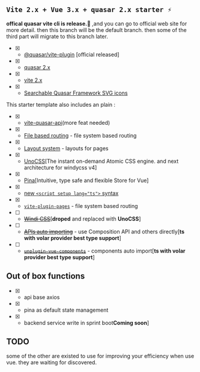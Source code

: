 ## `Vite 2.x + Vue 3.x + quasar 2.x starter ⚡`

**offical quasar vite cli is release.🌹** ,and you can go to official web site for more detail. then this branch will be 
the default branch. then some of the third part will migrate to this branch later.

- [X] - [@quasar/vite-plugin](https://quasar.dev/start/vite-plugin) [official released]
- [X] - [quasar 2.x](https://github.com/quasarframework/quasar)
- [X] - [vite 2.x](https://github.com/vitejs/vite)
- [x] - [Searchable Quasar Framework SVG icons](https://github.com/hawkeye64/iconexplorer.app)

This starter template also includes an plain :
- [x]  - [vite-quasar-api](https://github.com/fyeeme/vite-quasar-api)(more feat needed)
- [x]  - [File based routing](https://github.com/hannoeru/vite-plugin-pages) - file system based routing
- [x]  - [Layout system](https://github.com/JohnCampionJr/vite-plugin-vue-layouts) - layouts for pages
- [x]  - [UnoCSS](https://github.com/antfu/unocss)[The instant on-demand Atomic CSS engine. and next architecture for windycss v4]
- [x]  - [Pina](https://github.com/antfu/unocss)[Intuitive, type safe and flexible Store for Vue]
- [x]  - [new `<script setup lang="ts">` syntax](https://github.com/vuejs/rfcs/pull/227)
- [x]  - [`vite-plugin-pages`](https://github.com/hannoeru/vite-plugin-pages) - file system based routing
- [ ]  - ~~[Windi CSS](https://github.com/windicss/windicss)~~[**droped** and replaced with **UnoCSS**]
- [ ]  - ~~[APIs auto importing](https://github.com/antfu/unplugin-auto-import)~~ - use Composition API and others directly[**ts with volar provider best type support**]
- [ ]  - ~~[`unplugin-vue-components`](https://github.com/antfu/unplugin-vue-components)~~ - components auto import[**ts with volar provider best type support**]

## Out of box functions 
- [x]  - api base axios
- [x]  - pina as default state management
- [x]  - backend service write in sprint boot**Coming soon**]

## TODO 

some of the other are existed to use for improving your efficiency when use vue. they are waiting for discovered.
